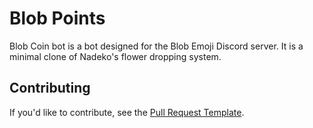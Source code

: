 # Blob Points

Blob Coin bot is a bot designed for the Blob Emoji Discord server. It is a minimal clone of Nadeko's flower dropping system.

## Contributing

If you'd like to contribute, see the [Pull Request Template](/docs/PULL_REQUEST_TEMPLATE.md).

